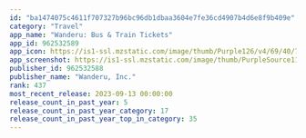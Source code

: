 ```yaml
---
id: "ba1474075c4611f707327b96bc96db1dbaa3604e7fe36cd4907b4d6e8f9b409e"
category: "Travel"
app_name: "Wanderu: Bus & Train Tickets"
app_id: 962532589
app_icon: https://is1-ssl.mzstatic.com/image/thumb/Purple126/v4/69/40/79/694079a4-ab07-4c01-844a-a7b2249d160b/AppIconProd-1x_U007emarketing-0-10-0-85-220.png/1024x1024bb.png
app_screenshot: https://is1-ssl.mzstatic.com/image/thumb/PurpleSource115/v4/ba/6d/67/ba6d676d-a1da-e781-61ac-7fe36c584c6e/3f8aef12-afc2-45b3-b4ad-e69d2059ef99_slide_1.png/1242x2688bb.png
publisher_id: 962532588
publisher_name: "Wanderu, Inc."
rank: 437
most_recent_release: 2023-09-13 00:00:00
release_count_in_past_year: 5
release_count_in_past_year_category: 17
release_count_in_past_year_top_in_category: 35
---
```


